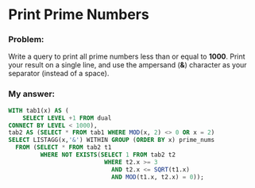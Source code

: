 # Print Prime Numbers

### Problem:

Write a query to print all prime numbers less than or equal to **1000**. Print your result on a single line, and use the ampersand (**&**) character as your separator (instead of a space).

### My answer:

````sql
WITH tab1(x) AS (
    SELECT LEVEL +1 FROM dual
CONNECT BY LEVEL < 1000),
tab2 AS (SELECT * FROM tab1 WHERE MOD(x, 2) <> 0 OR x = 2)
SELECT LISTAGG(x,'&') WITHIN GROUP (ORDER BY x) prime_nums
  FROM (SELECT * FROM tab2 t1
         WHERE NOT EXISTS(SELECT 1 FROM tab2 t2 
                           WHERE t2.x >= 3
                             AND t2.x <= SQRT(t1.x) 
                             AND MOD(t1.x, t2.x) = 0)); 
````

